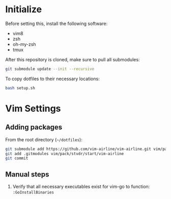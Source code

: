 # Initialize

Before setting this, install the following software:

- vim8 
- zsh
- oh-my-zsh
- tmux

After this repository is cloned, make sure to pull all submodules:

```bash
git submodule update --init --recursive
```

To copy dotfiles to their necessary locations:

```bash
bash setup.sh
```

# Vim Settings

## Adding packages

From the root directory (`~/dotfiles`):

```bash
git submodule add https://github.com/vim-airline/vim-airline.git vim/pack/stvdr/start/vim-airline
git add .gitmodules vim/pack/stvdr/start/vim-airline
git commit
```

## Manual steps

1. Verify that all necessary executables exist for vim-go to function: `:GoInstallBinaries`
